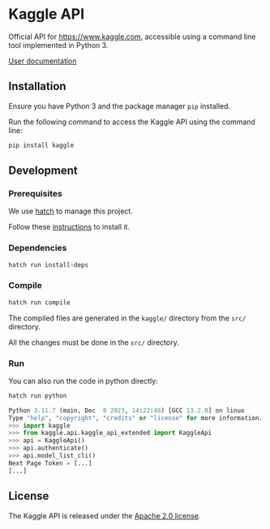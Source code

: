 # Kaggle API

Official API for https://www.kaggle.com, accessible using a command line tool implemented in Python 3.  

[User documentation](docs/README.md)

## Installation

Ensure you have Python 3 and the package manager `pip` installed.

Run the following command to access the Kaggle API using the command line:

```sh
pip install kaggle
```

## Development

### Prerequisites

We use [hatch](https://hatch.pypa.io) to manage this project.

Follow these [instructions](https://hatch.pypa.io/latest/install/) to install it.

### Dependencies

```sh
hatch run install-deps
```

### Compile

```sh
hatch run compile
```

The compiled files are generated in the `kaggle/` directory from the `src/` directory.

All the changes must be done in the `src/` directory.

### Run

You can also run the code in python directly:

```sh
hatch run python
```

```python
Python 3.11.7 (main, Dec  8 2023, 14:22:46) [GCC 13.2.0] on linux
Type "help", "copyright", "credits" or "license" for more information.
>>> import kaggle
>>> from kaggle.api.kaggle_api_extended import KaggleApi
>>> api = KaggleApi()
>>> api.authenticate()
>>> api.model_list_cli()
Next Page Token = [...]
[...]

```

## License

The Kaggle API is released under the [Apache 2.0 license](LICENSE).

